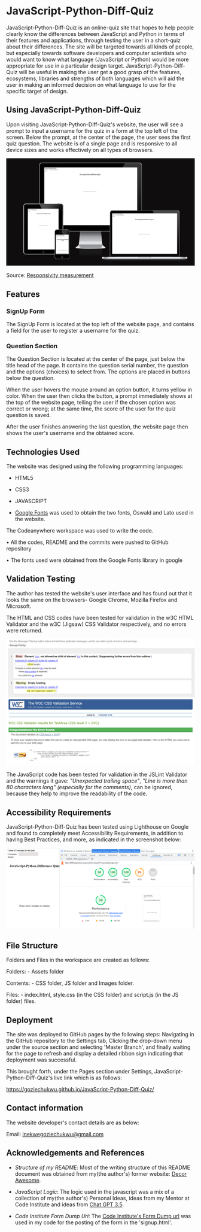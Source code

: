 # JavaScript-Python-Diff-Quiz

JavaScript-Python-Diff-Quiz is an online-quiz site that hopes to help people clearly know the differences between JavaScript and Python in terms of their features and applications, through testing the user in a short-quiz about their differences. The site will be targeted towards all kinds of people, but especially towards software developers and computer scientists who would want to know what language (JavaScript or Python) would be more appropriate for use in a particular design target. JavaScript-Python-Diff-Quiz will be useful in making the user get a good grasp of the features, ecosystems, libraries and strengths of both languages which will aid the user in making an informed decision on what language to use for the specific target of design.

## Using JavaScript-Python-Diff-Quiz

Upon visiting JavaScript-Python-Diff-Quiz's website, the user will see a prompt to input a username for the quiz in a form at the top left of the screen. Below the prompt, at the center of the page, the user sees the first quiz question. The website is of a single page and is responsive to all device sizes and works effectively on all types of browsers.

<img src="./assets/images/responsiveness-screenshot.png" alt="Responsiveness Screenshot">

Source: [Responsivity measurement](https://ui.dev/amiresponsive?url=https://goziechukwu.github.io/JavaScript-Python-Diff-Quiz/)

## Features

### SignUp Form

The SignUp Form is located at the top left of the website page, and contains a field for the user to register a username for the quiz.

### Question Section

The Question Section is located at the center of the page, just below the title head of the page. It contains the question serial number, the question and the options (choices) to select from. The options are placed in buttons below the question.

When the user hovers the mouse around an option button, it turns yellow in color. When the user then clicks the button, a prompt immediately shows at the top of the website page, telling the user if the chosen option was correct or wrong; at the same time, the score of the user for the quiz question is saved.

After the user finishes answering the last question, the website page then shows the user's username and the obtained score.

## Technologies Used

The website was designed using the following programming languages:

- HTML5

- CSS3
  
- JAVASCRIPT

- [Google Fonts](https://fonts.google.com/) was used to obtain the two fonts, Oswald and Lato used in the website.

The Codeanywhere workspace was used to write the code. 

• All the codes, README and the commits were pushed to GitHub repository

• The fonts used were obtained from the Google Fonts library in google

## Validation Testing

The author has tested the website's user interface and has found out that it looks the same on the browsers- Google Chrome, Mozilla Firefox and Microsoft.

The HTML and CSS codes have been tested for validation in the w3C HTML Validator and the w3C (Jigsaw) CSS Validator respectively, and no errors were returned.

<img src="./assets/images/validation-testing-screenshot-1.PNG" alt="First Validation Testing">

<img src="./assets/images/validation-testing-screenshot-2.PNG" alt="Second Validation Testing">

The JavaScript code has been tested for validation in the JSLint Validator and the warnings it gave: _"Unexpected trailing space"_, _"Line is more than 80 characters long" (especially for the comments)_, can be ignored, because they help to improve the readability of the code.

## Accessibility Requirements

JavaScript-Python-Diff-Quiz has been tested using Lighthouse on Google and found to completely meet Accessibility Requirements, in addition to having Best Practices, and more, as indicated in the screenshot below:

<img src="./assets/images/accessibility-requirements-score-screenshot.PNG" alt="Accessibility Requirements Score">

## File Structure

Folders and Files in the workspace are created as follows:

Folders: - Assets folder

Contents: - CSS folder, JS folder and Images folder.

Files: - index.html, style.css (in the CSS folder) and script.js (in the JS folder) files.

## Deployment

The site was deployed to GitHub pages by the following steps:
Navigating in the GitHub repository to the Settings tab,
Clicking the drop-down menu under the source section and selecting 'Master Branch', and finally waiting for the page to refresh and display a detailed ribbon sign indicating that deployment was successful.

This brought forth, under the Pages section under Settings, JavaScript-Python-Diff-Quiz's live link which is as follows:

<https://goziechukwu.github.io/JavaScript-Python-Diff-Quiz/>

## Contact information

The website developer's contact details are as below:

Email: inekwegoziechukwu@gmail.com

## Acknowledgements and References

- _Structure of my README_: Most of the writing structure of this README document was obtained from my(the author's) former website: [Decor Awesome](https://goziechukwu.github.io/decor-awesome/).

- _JavaScript Logic_: The logic used in the javascript was a mix of a collection of my(the author's) Personal Ideas, ideas from my Mentor at Code Institute and ideas from [Chat GPT 3.5](https://chat.openai.com/).

- _Code Institute Form Dump Url_: The [Code Institute's Form Dump url](https://formdump.codeinstitute.net/) was used in my code for the posting of the form in the 'signup.html'.